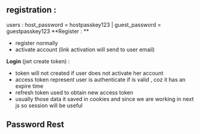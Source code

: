 ## registration :
 users : host_password = hostpasskey123 | guest_password = guestpasskey123
**Register : ** 
   - register normally
   - activate account (link activation will send to user email)

**Login** (jwt create token) :
  - token will not created if user does not activate her account
  - access token  represent user is authenticate if is valid , coz it has an expire time
  - refresh token used to obtain new access token  
  - usually those data it saved in cookies and since we are working in next js so session will be useful

**Password Rest**
  -  
